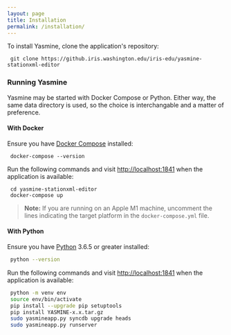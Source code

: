 ```yaml
---
layout: page
title: Installation
permalink: /installation/
---
```

To install Yasmine, clone the application's repository:

```console
 git clone https://github.iris.washington.edu/iris-edu/yasmine-stationxml-editor
```

### Running Yasmine

Yasmine may be started with Docker Compose or Python. Either way, the same data directory is used, so the choice is interchangable and a matter of preference.

#### With Docker

Ensure you have [Docker Compose](https://docs.docker.com/compose/install/) installed:

```console
 docker-compose --version
````

Run the following commands and visit <http://localhost:1841> when the application is available:

```console
 cd yasmine-stationxml-editor
 docker-compose up
```

> **Note:**
> If you are running on an Apple M1 machine, uncomment the lines indicating the 
target platform in the `docker-compose.yml` file.

#### With Python

Ensure you have [Python](https://www.python.org/downloads/) 3.6.5 or greater installed:

```bash
 python --version
```

Run the following commands and visit <http://localhost:1841> when the 
application is available:

```bash
 python -m venv env
 source env/bin/activate
 pip install --upgrade pip setuptools
 pip install YASMINE-x.x.tar.gz
 sudo yasmineapp.py syncdb upgrade heads
 sudo yasmineapp.py runserver
```